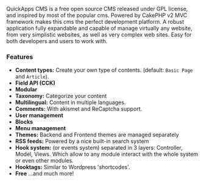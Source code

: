 QuickApps CMS is a free open source CMS released under GPL license,
and inspired by most of the popular cms.
Powered by CakePHP v2 MVC framework makes this cms the perfect development platform.
A robust application fully expandable and capable of manage virtually any website,
from very simplistic websites, as well as very complex web sites. Easy for both developers and users to work with.

### Features
* **Content types:** Create your own type of contents. (default: `Basic Page` and `Article`).
* **Field API (CCK)**
* **Modular**
* **Taxonomy:** Categorize your content
* **Multilingual:** Content in multiple languages.
* **Comments:** With akismet and ReCaptcha support.
* **User management**
* **Blocks**
* **Menu management**
* **Themes:** Backend and Frontend themes are managed separately
* **RSS feeds:** Powered by a nice built-in search system
* **Hook system:** (or events system) separated in 3 layers: Controller, Model, Views. Which allow to any module interact with the whole system or even other modules.
* **Hooktags:** Similar to Wordpress 'shortcodes'.
* **Free** ...and much more!